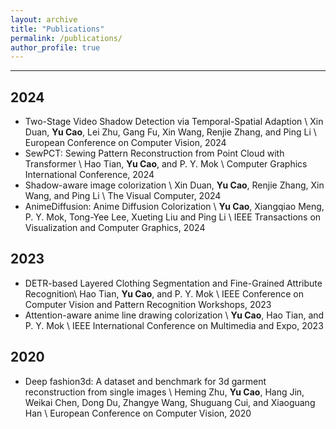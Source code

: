 ```yaml
---
layout: archive
title: "Publications"
permalink: /publications/
author_profile: true
---
```


---
## 2024
- Two-Stage Video Shadow Detection via Temporal-Spatial Adaption \\
Xin Duan, **Yu Cao**, Lei Zhu, Gang Fu, Xin Wang, Renjie Zhang, and Ping Li \\
European Conference on Computer Vision, 2024
- SewPCT: Sewing Pattern Reconstruction from Point Cloud with Transformer \\
Hao Tian, **Yu Cao**, and P. Y. Mok \\
Computer Graphics International Conference, 2024
- Shadow-aware image colorization \\
Xin Duan, **Yu Cao**, Renjie Zhang, Xin Wang, and Ping Li \\
The Visual Computer, 2024
- AnimeDiffusion: Anime Diffusion Colorization \\
**Yu Cao**, Xiangqiao Meng, P. Y. Mok, Tong-Yee Lee, Xueting Liu and Ping Li \\
IEEE Transactions on Visualization and Computer Graphics, 2024

## 2023
- DETR-based Layered Clothing Segmentation and Fine-Grained Attribute Recognition\\
Hao Tian, **Yu Cao**, and P. Y. Mok \\
IEEE Conference on Computer Vision and Pattern Recognition Workshops, 2023
- Attention-aware anime line drawing colorization \\
**Yu Cao**, Hao Tian, and P. Y. Mok \\
IEEE International Conference on Multimedia and Expo, 2023

## 2020
- Deep fashion3d: A dataset and benchmark for 3d garment reconstruction from single images \\
Heming Zhu, **Yu Cao**, Hang Jin, Weikai Chen, Dong Du, Zhangye Wang, Shuguang Cui, and Xiaoguang Han \\
European Conference on Computer Vision, 2020

